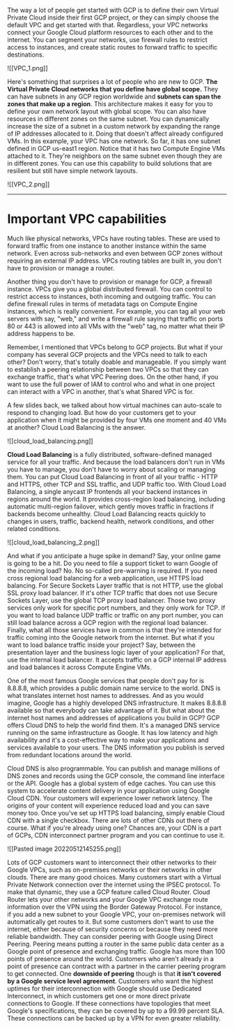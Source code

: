 The way a lot of people get started with GCP is to define their own Virtual Private Cloud inside their first GCP project, or they can simply choose the default VPC and get started with that. Regardless, your VPC networks connect your Google Cloud platform resources to each other and to the internet. You can segment your networks, use firewall rules to restrict access to instances, and create static routes to forward traffic to specific destinations.

![[VPC_1.png]]

Here's something that surprises a lot of people who are new to GCP. **The Virtual Private Cloud networks that you define have global scope.** They can have subnets in any GCP region worldwide and **subnets can span the zones that make up a region**. This architecture makes it easy for you to define your own network layout with global scope. You can also have resources in different zones on the same subnet. You can dynamically increase the size of a subnet in a custom network by expanding the range of IP addresses allocated to it. Doing that doesn't affect already configured VMs. In this example, your VPC has one network. So far, it has one subnet defined in GCP us-east1 region. Notice that it has two Compute Engine VMs attached to it. They're neighbors on the same subnet even though they are in different zones. You can use this capability to build solutions that are resilient but still have simple network layouts.

![[VPC_2.png]]

---

# Important VPC capabilities
Much like physical networks, VPCs have routing tables. These are used to forward traffic from one instance to another instance within the same network. Even across sub-networks and even between GCP zones without requiring an external IP address. VPCs routing tables are built in, you don't have to provision or manage a router.

Another thing you don't have to provision or manage for GCP, a firewall instance. VPCs give you a global distributed firewall. You can control to restrict access to instances, both incoming and outgoing traffic. You can define firewall rules in terms of metadata tags on Compute Engine instances, which is really convenient. For example, you can tag all your web servers with say, "web," and write a firewall rule saying that traffic on ports 80 or 443 is allowed into all VMs with the "web" tag, no matter what their IP address happens to be.

Remember, I mentioned that VPCs belong to GCP projects. But what if your company has several GCP projects and the VPCs need to talk to each other? Don't worry, that's totally doable and manageable. If you simply want to establish a peering relationship between two VPCs so that they can exchange traffic, that's what VPC Peering does. On the other hand, if you want to use the full power of IAM to control who and what in one project can interact with a VPC in another, that's what Shared VPC is for.

A few slides back, we talked about how virtual machines can auto-scale to respond to changing load. But how do your customers get to your application when it might be provided by four VMs one moment and 40 VMs at another? Cloud Load Balancing is the answer.

![[cloud_load_balancing.png]]

**Cloud Load Balancing** is a fully distributed, software-defined managed service for all your traffic. And because the load balancers don't run in VMs you have to manage, you don't have to worry about scaling or managing them. You can put Cloud Load Balancing in front of all your traffic - HTTP and HTTPS, other TCP and SSL traffic, and UDP traffic too. With Cloud Load Balancing, a single anycast IP frontends all your backend instances in regions around the world. It provides cross-region load balancing, including automatic multi-region failover, which gently moves traffic in fractions if backends become unhealthy. Cloud Load Balancing reacts quickly to changes in users, traffic, backend health, network conditions, and other related conditions.

![[cloud_load_balancing_2.png]]

And what if you anticipate a huge spike in demand? Say, your online game is going to be a hit. Do you need to file a support ticket to warn Google of the incoming load? No. No so-called pre-warning is required. If you need cross regional load balancing for a web application, use HTTPS load balancing. For Secure Sockets Layer traffic that is not HTTP, use the global SSL proxy load balancer. If it's other TCP traffic that does not use Secure Sockets Layer, use the global TCP proxy load balancer. Those two proxy services only work for specific port numbers, and they only work for TCP. If you want to load balance UDP traffic or traffic on any port number, you can still load balance across a GCP region with the regional load balancer. Finally, what all those services have in common is that they're intended for traffic coming into the Google network from the internet. But what if you want to load balance traffic inside your project? Say, between the presentation layer and the business logic layer of your application? For that, use the internal load balancer. It accepts traffic on a GCP internal IP address and load balances it across Compute Engine VMs.

One of the most famous Google services that people don't pay for is 8.8.8.8, which provides a public domain name service to the world. DNS is what translates internet host names to addresses. And as you would imagine, Google has a highly developed DNS infrastructure. It makes 8.8.8.8 available so that everybody can take advantage of it. But what about the internet host names and addresses of applications you build in GCP? GCP offers Cloud DNS to help the world find them. It's a managed DNS service running on the same infrastructure as Google. It has low latency and high availability and it's a cost-effective way to make your applications and services available to your users. The DNS information you publish is served from redundant locations around the world.

Cloud DNS is also programmable. You can publish and manage millions of DNS zones and records using the GCP console, the command line interface or the API. Google has a global system of edge caches. You can use this system to accelerate content delivery in your application using Google Cloud CDN. Your customers will experience lower network latency. The origins of your content will experience reduced load and you can save money too. Once you've set up HTTPS load balancing, simply enable Cloud CDN with a single checkbox. There are lots of other CDNs out there of course. What if you're already using one? Chances are, your CDN is a part of GCPs, CDN interconnect partner program and you can continue to use it.

![[Pasted image 20220512145255.png]]

Lots of GCP customers want to interconnect their other networks to their Google VPCs, such as on-premises networks or their networks in other clouds. There are many good choices. Many customers start with a Virtual Private Network connection over the internet using the IPSEC protocol. To make that dynamic, they use a GCP feature called Cloud Router. Cloud Router lets your other networks and your Google VPC exchange route information over the VPN using the Border Gateway Protocol. For instance, if you add a new subnet to your Google VPC, your on-premises network will automatically get routes to it. But some customers don't want to use the internet, either because of security concerns or because they need more reliable bandwidth. They can consider peering with Google using Direct Peering. Peering means putting a router in the same public data center as a Google point of presence and exchanging traffic. Google has more than 100 points of presence around the world. Customers who aren't already in a point of presence can contract with a partner in the carrier peering program to get connected. One **downside of peering** though is that **it isn't covered by a Google service level agreement**. Customers who want the highest uptimes for their interconnection with Google should use Dedicated Interconnect, in which customers get one or more direct private connections to Google. If these connections have topologies that meet Google's specifications, they can be covered by up to a 99.99 percent SLA. These connections can be backed up by a VPN for even greater reliability.